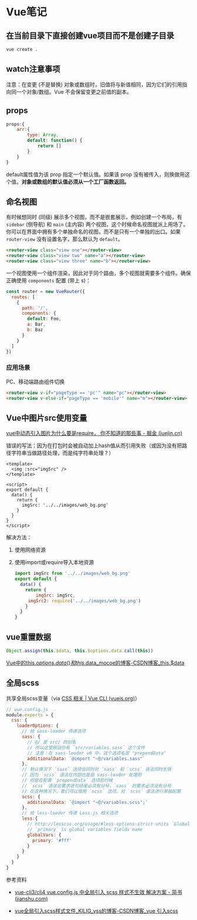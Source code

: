 # Vue笔记

## 在当前目录下直接创建vue项目而不是创建子目录

```bash
vue create .
```

## watch注意事项

注意：在变更 (不是替换) 对象或数组时，旧值将与新值相同，因为它们的引用指向同一个对象/数组。Vue 不会保留变更之前值的副本。

## props

```js
props:{
	arr:{
		type: Array,
      	default: function() {
        	return []
      	}
	}
}
```

default属性值为该 prop 指定一个默认值。如果该 prop 没有被传入，则换做用这个值。**对象或数组的默认值必须从一个工厂函数返回。**

## 命名视图

有时候想同时 (同级) 展示多个视图，而不是嵌套展示，例如创建一个布局，有 `sidebar` (侧导航) 和 `main` (主内容) 两个视图，这个时候命名视图就派上用场了。你可以在界面中拥有多个单独命名的视图，而不是只有一个单独的出口。如果 `router-view` 没有设置名字，那么默认为 `default`。

```html
<router-view class="view one"></router-view>
<router-view class="view two" name="a"></router-view>
<router-view class="view three" name="b"></router-view>
```

一个视图使用一个组件渲染，因此对于同个路由，多个视图就需要多个组件。确保正确使用 `components` 配置 (带上 s)：

```js
const router = new VueRouter({
  routes: [
    {
      path: '/',
      components: {
        default: Foo,
        a: Bar,
        b: Baz
      }
    }
  ]
})
```

### 应用场景

PC、移动端路由组件切换

```html
<router-view v-if="pageType == 'pc'" name="pc"></router-view>
<router-view v-else-if="pageType == 'mobile'" name="m"></router-view>
```

## Vue中图片src使用变量

[vue中动态引入图片为什么要是require， 你不知道的那些事 - 掘金 (juejin.cn)](https://juejin.cn/post/7159921545144434718)

错误的写法：因为在打包时会被自动加上hash值从而引用失败（或因为没有把路径字符串当做路径处理，而是纯字符串处理？）

```vue
<template>
  <img :src="imgSrc" />
</template>

<script>
export default {
  data() {
    return {
      imgSrc: '../../images/web_bg.png'
    }
  }
}
</script>
```

解决方法：

1. 使用网络资源

2. 使用import或require导入本地资源

   ```js
   import imgSrc from '../../images/web_bg.png'
   export default {
     data() {
       return {
           imgSrc: imgSrc,
   		imgSrc2: require('../../images/web_bg.png')
       }
     }
   }
   ```


## vue重置数据

```js
Object.assign(this.$data, this.$options.data.call(this))
```

[Vue中的this.$options.data()和this.$data_mocoe的博客-CSDN博客_this.$data](https://blog.csdn.net/mocoe/article/details/89682022)

## 全局scss

共享全局scss变量（via [CSS 相关 | Vue CLI (vuejs.org)](https://cli.vuejs.org/zh/guide/css.html#向预处理器-loader-传递选项)）

```js
// vue.config.js
module.exports = {
  css: {
    loaderOptions: {
      // 给 sass-loader 传递选项
      sass: {
        // @/ 是 src/ 的别名
        // 所以这里假设你有 `src/variables.sass` 这个文件
        // 注意：在 sass-loader v8 中，这个选项名是 "prependData"
        additionalData: `@import "~@/variables.sass"`
      },
      // 默认情况下 `sass` 选项会同时对 `sass` 和 `scss` 语法同时生效
      // 因为 `scss` 语法在内部也是由 sass-loader 处理的
      // 但是在配置 `prependData` 选项的时候
      // `scss` 语法会要求语句结尾必须有分号，`sass` 则要求必须没有分号
      // 在这种情况下，我们可以使用 `scss` 选项，对 `scss` 语法进行单独配置
      scss: {
        additionalData: `@import "~@/variables.scss";`
      },
      // 给 less-loader 传递 Less.js 相关选项
      less:{
        // http://lesscss.org/usage/#less-options-strict-units `Global Variables`
        // `primary` is global variables fields name
        globalVars: {
          primary: '#fff'
        }
      }
    }
  }
}
```

参考资料

+ [vue-cli3/cli4 vue.config.js 中全局引入 scss 样式不生效 解决方案 - 简书 (jianshu.com)](https://www.jianshu.com/p/72bbeb6279eb)

+ [vue全局引入scss样式文件_KILIG_yss的博客-CSDN博客_vue 引入scss](https://blog.csdn.net/Yss915/article/details/126573672)
